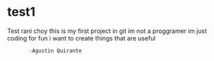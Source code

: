 # test1
Test rani choy
this is my first project in git
im not a proggramer 
im just coding for fun
i want to create things that are useful

           -Agustin Quirante
